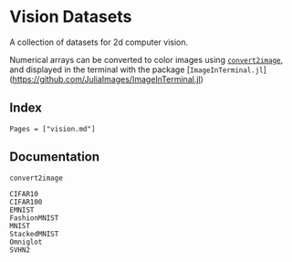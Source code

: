 # Vision Datasets

A collection of datasets for 2d computer vision. 

Numerical arrays can be converted to color images using 
[`convert2image`](@ref), and displayed in the terminal with
the package [`ImageInTerminal.jl`]
(https://github.com/JuliaImages/ImageInTerminal.jl)

## Index

```@index
Pages = ["vision.md"]
```

## Documentation

```@docs
convert2image
```

```@docs
CIFAR10
CIFAR100
EMNIST
FashionMNIST
MNIST
StackedMNIST
Omniglot
SVHN2
```
